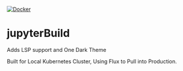 [![Docker](https://github.com/kelseymcbratney/jupyter/actions/workflows/docker-publish.yml/badge.svg)](https://github.com/kelseymcbratney/jupyter/actions/workflows/docker-publish.yml)

# jupyterBuild

Adds LSP support and One Dark Theme

Built for Local Kubernetes Cluster, Using Flux to Pull into Production.
